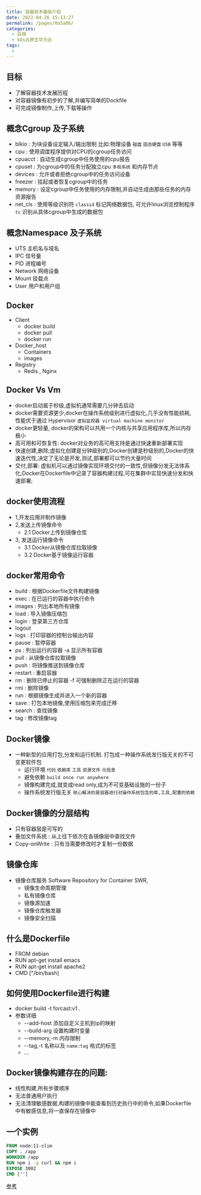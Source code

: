 ```yaml
---
title: 容器技术基础介绍
date: 2022-04-26 15:13:27
permalink: /pages/0a5a06/
categories:
  - 后端
  - k8s云原生华为云
tags:
  - 
---
```




## 目标
  * 了解容器技术发展历程
  * 对容器镜像有初步的了解,并编写简单的Dockfile
  * 可完成镜像制作,上传,下载等操作


## 概念Cgroup 及子系统
  * blkio : 为块设备设定输入/输出限制 比如:物理设备 `磁盘` `固态硬盘` `USB` 等等
  * cpu : 使用调度程序提供对CPU的cgroup任务访问
  * cpuacct : 自动生成cgroup中任务使用的cpu报告
  * cpuset : 为cgroup中的任务分配独立cpu `多核系统` 和内存节点
  * devices : 允许或者拒绝cgroup中的任务访问设备
  * freezer : 挂起或者恢复cgroup中的任务
  * memory : 设定cgroup中任务使用的内存限制,并自动生成由那些任务的内存资源报告
  * net_cls : 使用等级识别符 `classid` 标记网络数据包, 可允许linux浏览控制程序 `tc` 识别从具体cgroup中生成的数据包


## 概念Namespace 及子系统
  * UTS 主机名与域名
  * IPC 信号量
  * PID 进程编号
  * Network 网络设备
  * Mount 挂载点
  * User 用户和用户组



## Docker 
  * Client
    * docker build
    * docker pull
    * docker run
  * Docker_host
    * Containers
    * images
  * Registry
    * Redis , Nginx 


## Docker Vs Vm
  * docker启动属于秒级,虚拟机通常需要几分钟去启动
  * docker需要资源更少,docker在操作系统级别进行虚拟化,几乎没有性能损耗,性能优于通过 Hypervisor `虚拟监视器 virtual machine monitor`
  * docker更轻量, docker的架构可以共用一个内核与共享应用程序库,所以内存极小
  * 高可用和可恢复性: docker对业务的高可用支持是通过快速重新部署实现
  * 快速创建,删除;虚拟化创建是分钟级别的,Docker创建是秒级别的,Docker的快速迭代性,决定了无论是开发,测试,部署都可以节约大量时间
  * 交付,部署: 虚拟机可以通过镜像实现环境交付的一致性,但镜像分发无法体系化;Docker在Dockerfile中记录了容器构建过程,可在集群中实现快速分发和快速部署;

## docker使用流程
  * 1,开发应用并制作镜像
  * 2,发送上传镜像命令
      * 2.1 Docker上传到镜像仓库
  * 3, 发送运行镜像命令
      * 3.1 Docker从镜像仓库拉取镜像
      * 3.2 Docker基于镜像运行容器


## docker常用命令
  * build : 根据Dockerfile文件构建镜像
  * exec  : 在已运行的容器中执行命令
  * images : 列出本地所有镜像
  * load : 导入镜像压缩包
  * login : 登录第三方仓库
  * logout
  * logs : 打印容器的控制台输出内容
  * pause : 暂停容器
  * ps : 列出运行的容器 -a 显示所有容器
  * pull : 从镜像仓库拉取镜像
  * push : 将镜像推送到镜像仓库
  * restart : 重启容器
  * rm : 删除已停止的容器 -f 可强制删除正在运行的容器
  * rmi : 删除镜像
  * run : 根据镜像生成并进入一个新的容器
  * save : 打包本地镜像,使用压缩包来完成迁移
  * search : 查找镜像
  * tag : 修改镜像tag



## Docker镜像
  * 一种新型的应用打包,分发和运行机制. 打包成一种操作系统发行版无关的不可变更软件包
    * 运行环境 `代码` `依赖库` `工具` `资源文件` `元信息`
    * 避免依赖 `build once run anywhere`
    * 镜像构建完成,就变成read only,成为不可变基础设施的一份子
    * 操作系统发行版无关 `核心解决的是容器进行对操作系统包含的库,工具,配置的依赖`


## Docker镜像的分层结构
  * 只有容器层是可写的
  * 叠加文件系统 : 从上往下依次在各镜像层中查找文件
  * Copy-onWrite : 只有当需要修改时才复制一份数据


## 镜像仓库
  * 镜像仓库服务 Software Repository for Container SWR, 
    * 镜像生命周期管理
    * 私有镜像仓库
    * 镜像源加速
    * 镜像仓库触发器
    * 镜像安全扫描


## 什么是Dockerfile
  * FROM debian
  * RUN apt-get install emacs
  * RUN apt-get install apache2
  * CMD ["/bin/bash]

## 如何使用Dockerfile进行构建
  * docker build -t forcast:v1 .
  * 参数详细
    * --add-host 添加自定义主机到ip的映射
    * --build-arg 设置构建时变量
    * --memory,-m 内存限制
    * --tag,-t 名称以及 `name:tag` 格式的标签
    * ...


## Docker镜像构建存在的问题:
  * 线性构建,所有步骤顺序
  * 无法普通用户执行
  * 无法清理敏感数据,构建的镜像中能查看到历史执行中的命令,如果Dockerfile中有敏感信息,将一直保存在镜像中


## 一个实例
``` dockerfile
FROM node:11-slim
COPY . /app
WORKDIR /app
RUN npm i -g curl && npm i
EXPOSE 3002
CMD [""]
```





[参考](https://education.huaweicloud.com/courses/course-v1:HuaweiX+CBUCNXI031+Self-paced/courseware/99cf533c7ac54215ae6c4e08d3ff4dde/38662d02be0947b496b4212150c7626f/)




